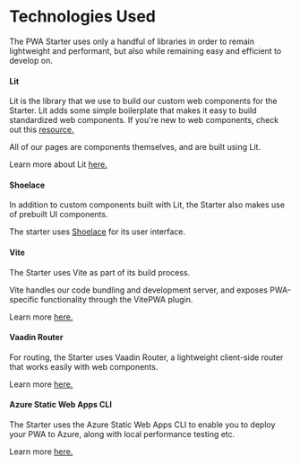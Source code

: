 # Technologies Used

The PWA Starter uses only a handful of libraries in order to remain lightweight and performant, but also while remaining easy and efficient to develop on. 

#### Lit
Lit is the library that we use to build our custom web components for the Starter. Lit adds some simple boilerplate that makes it easy to build standardized web components. 
If you're new to web components, check out this [resource.](https://developer.mozilla.org/en-US/docs/Web/Web_Components)

All of our pages are components themselves, and are built using Lit. 

Learn more about Lit [here.](https://lit.dev/)

#### Shoelace
In addition to custom components built with Lit, the Starter also makes use of prebuilt UI components.

The starter uses [Shoelace](https://shoelace.style/) for its user interface.

#### Vite
The Starter uses Vite as part of its build process. 

Vite handles our code bundling and development server, and exposes PWA-specific functionality through the VitePWA plugin.

Learn more [here.](https://vitejs.dev/)

#### Vaadin Router
For routing, the Starter uses Vaadin Router, a lightweight client-side router that works easily with web components.

Learn more [here.](https://vaadin.github.io/router/vaadin-router/demo/#vaadin-router-getting-started-demos)

#### Azure Static Web Apps CLI
The Starter uses the Azure Static Web Apps CLI to enable you to deploy your PWA to Azure, along with local performance testing etc.

Learn more [here.](https://azure.github.io/static-web-apps-cli/)